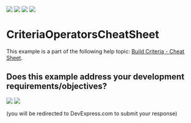 <!-- default badges list -->
![](https://img.shields.io/endpoint?url=https://codecentral.devexpress.com/api/v1/VersionRange/518812481/24.2.1%2B)
[![](https://img.shields.io/badge/Open_in_DevExpress_Support_Center-FF7200?style=flat-square&logo=DevExpress&logoColor=white)](https://supportcenter.devexpress.com/ticket/details/T1110481)
[![](https://img.shields.io/badge/📖_How_to_use_DevExpress_Examples-e9f6fc?style=flat-square)](https://docs.devexpress.com/GeneralInformation/403183)
[![](https://img.shields.io/badge/💬_Leave_Feedback-feecdd?style=flat-square)](#does-this-example-address-your-development-requirementsobjectives)
<!-- default badges end -->
# CriteriaOperatorsCheatSheet

This example is a part of the following help topic: [Build Criteria - Cheat Sheet](https://docs.devexpress.com/CoreLibraries/404016/devexpress-data-library/criteria-cheat-sheet).
<!-- feedback -->
## Does this example address your development requirements/objectives?

[<img src="https://www.devexpress.com/support/examples/i/yes-button.svg"/>](https://www.devexpress.com/support/examples/survey.xml?utm_source=github&utm_campaign=CriteriaOperatorsCheatSheet&~~~was_helpful=yes) [<img src="https://www.devexpress.com/support/examples/i/no-button.svg"/>](https://www.devexpress.com/support/examples/survey.xml?utm_source=github&utm_campaign=CriteriaOperatorsCheatSheet&~~~was_helpful=no)

(you will be redirected to DevExpress.com to submit your response)
<!-- feedback end -->
